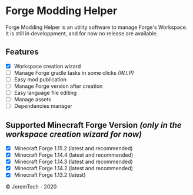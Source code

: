 # Forge Modding Helper
Forge Modding Helper is an utility software to manage Forge's Workspace.
It is still in developpment, and for now no release are available.

## Features

- [x] Workspace creation wizard
- [ ] Manage Forge gradle tasks in some clicks *(W.I.P)*
- [ ] Easy mod publication
- [ ] Manage Forge version after creation
- [ ] Easy language file editing 
- [ ] Manage assets
- [ ] Dependencies manager

## Supported Minecraft Forge Version *(only in the workspace creation wizard for now)*

- [x] Minecraft Forge 1.15.2 (latest and recommended)
- [x] Minecraft Forge 1.14.4 (latest and recommended)
- [x] Minecraft Forge 1.14.3 (latest and recommended)
- [x] Minecraft Forge 1.14.2 (latest and recommended)
- [x] Minecraft Forge 1.13.2 (latest)

© JeremTech - 2020
